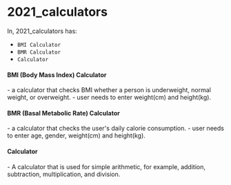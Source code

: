 # 2021_calculators
In, 2021_calculators has:
- <code>BMI Calculator</code>
- <code>BMR Calculator</code>
- <code>Calculator</code>

<h4>BMI (Body Mass Index) Calculator</h4>
- a calculator that checks BMI whether a person is underweight, normal weight, or overweight.
- user needs to enter weight(cm) and height(kg).

<h4>BMR (Basal Metabolic Rate) Calculator</h4>
- a calculator that checks the user's daily calorie consumption.
- user needs to enter age, gender, weight(cm) and height(kg).

<h4>Calculator</h4>
- A calculator that is used for simple arithmetic, for example, addition, subtraction, multiplication, and division.
